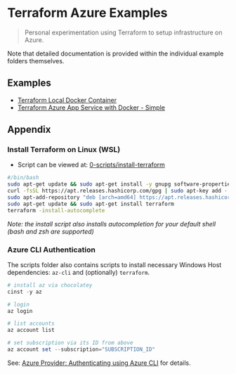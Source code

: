 # Terraform Azure Examples

> Personal experimentation using Terraform to setup infrastructure on Azure.

Note that detailed documentation is provided within the individual example folders themselves.

## Examples

- [Terraform Local Docker Container](1-terraform-docker-container/)
- [Terraform Azure App Service with Docker - Simple](./2-terraform-azure-app-service-docker/)

## Appendix

### Install Terraform on Linux (WSL)

- Script can be viewed at: [0-scripts/install-terraform](0-scripts/install-terraform)

```bash
#/bin/bash
sudo apt-get update && sudo apt-get install -y gnupg software-properties-common curl
curl -fsSL https://apt.releases.hashicorp.com/gpg | sudo apt-key add -
sudo apt-add-repository "deb [arch=amd64] https://apt.releases.hashicorp.com $(lsb_release -cs) main"
sudo apt-get update && sudo apt-get install terraform
terraform -install-autocomplete
```

*Note: the install script also installs autocompletion for your default shell (bash and zsh are supported)*

### Azure CLI Authentication

The scripts folder also contains scripts to install necessary Windows Host dependencies: `az-cli` and (optionally) `terraform`.

```powershell
# install az via chocolatey
cinst -y az

# login
az login

# list accounts
az account list

# set subscription via its ID from above
az account set --subscription="SUBSCRIPTION_ID"
```

See: [Azure Provider: Authenticating using Azure CLI](https://registry.terraform.io/providers/hashicorp/azurerm/latest/docs/guides/azure_cli) for details.
